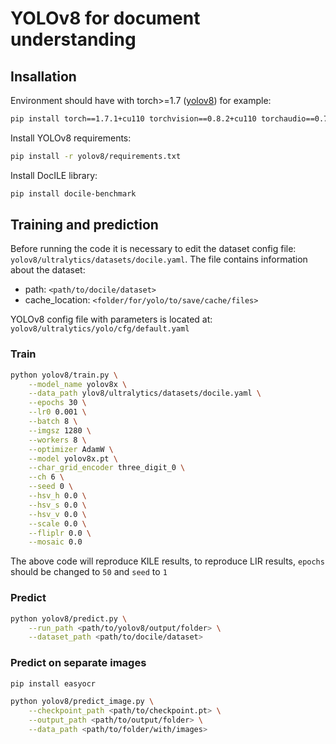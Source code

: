 # YOLOv8 for document understanding


## Insallation


Environment should have with torch>=1.7 ([yolov8](yolov8/README.md)) for example:
```bash
pip install torch==1.7.1+cu110 torchvision==0.8.2+cu110 torchaudio==0.7.2 -f https://download.pytorch.org/whl/torch_stable.html
```

Install YOLOv8 requirements:
```bash
pip install -r yolov8/requirements.txt
```

Install DocILE library:
```bash
pip install docile-benchmark
```

## Training and prediction
Before running the code it is necessary to edit the dataset config file: `yolov8/ultralytics/datasets/docile.yaml`.
The file contains information about the dataset:
 - path: `<path/to/docile/dataset>`
 - cache_location: `<folder/for/yolo/to/save/cache/files>`

YOLOv8 config file with parameters is located at: `yolov8/ultralytics/yolo/cfg/default.yaml`

### Train
```bash
python yolov8/train.py \
    --model_name yolov8x \
    --data_path ylov8/ultralytics/datasets/docile.yaml \
    --epochs 30 \
    --lr0 0.001 \
    --batch 8 \
    --imgsz 1280 \
    --workers 8 \
    --optimizer AdamW \
    --model yolov8x.pt \
    --char_grid_encoder three_digit_0 \
    --ch 6 \
    --seed 0 \
    --hsv_h 0.0 \
    --hsv_s 0.0 \
    --hsv_v 0.0 \
    --scale 0.0 \
    --fliplr 0.0 \
    --mosaic 0.0 
```
The above code will reproduce KILE results, to reproduce LIR results, `epochs` should be changed to `50` and `seed` to `1`

### Predict
```bash
python yolov8/predict.py \
    --run_path <path/to/yolov8/output/folder> \
    --dataset_path <path/to/docile/dataset>
```

### Predict on separate images
```bash
pip install easyocr
```
```bash
python yolov8/predict_image.py \
    --checkpoint_path <path/to/checkpoint.pt> \
    --output_path <path/to/output/folder> \
    --data_path <path/to/folder/with/images>
```